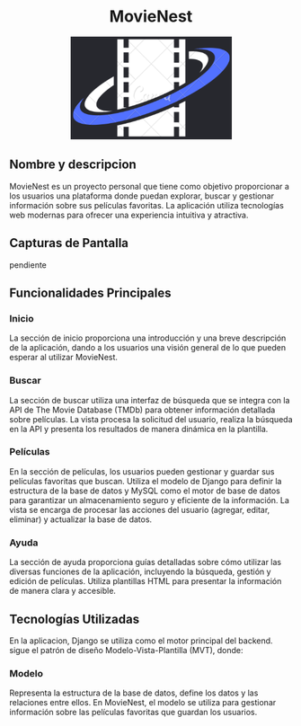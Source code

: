 <h1 align="center">
  <b>MovieNest</b>
</h1>

<p align="center">
  <img src="peliculas/static/img/MovieNest.png" alt="MovieNest">
</p>

## Nombre y descripcion 

MovieNest es un proyecto personal que tiene como objetivo proporcionar a los usuarios una plataforma donde puedan explorar, buscar y gestionar información sobre sus películas favoritas. La aplicación utiliza tecnologías web modernas para ofrecer una experiencia intuitiva y atractiva.

## Capturas de Pantalla

pendiente

## Funcionalidades Principales

### Inicio

La sección de inicio proporciona una introducción y una breve descripción de la aplicación, dando a los usuarios una visión general de lo que pueden esperar al utilizar MovieNest.

### Buscar

La sección de buscar utiliza una interfaz de búsqueda que se integra con la API de The Movie Database (TMDb) para obtener información detallada sobre películas. La vista procesa la solicitud del usuario, realiza la búsqueda en la API y presenta los resultados de manera dinámica en la plantilla.

### Películas

En la sección de películas, los usuarios pueden gestionar y guardar sus películas favoritas que buscan. Utiliza el modelo de Django para definir la estructura de la base de datos y MySQL como el motor de base de datos para garantizar un almacenamiento seguro y eficiente de la información. La vista se encarga de procesar las acciones del usuario (agregar, editar, eliminar) y actualizar la base de datos.

### Ayuda

La sección de ayuda proporciona guías detalladas sobre cómo utilizar las diversas funciones de la aplicación, incluyendo la búsqueda, gestión y edición de películas. Utiliza plantillas HTML para presentar la información de manera clara y accesible.

## Tecnologías Utilizadas

En la aplicacion, Django se utiliza como el motor principal del backend. sigue el patrón de diseño Modelo-Vista-Plantilla (MVT), donde:

### Modelo

Representa la estructura de la base de datos, define los datos y las relaciones entre ellos. En MovieNest, el modelo se utiliza para gestionar información sobre las películas favoritas que guardan los usuarios.


